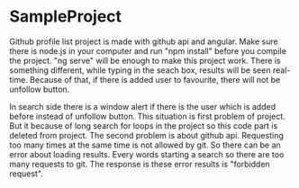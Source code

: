 # SampleProject

Github profile list project is made with github api and angular. Make sure there is node.js in your computer and run "npm install" before you compile the project. "ng serve" will be enough to make this project work. There is something different, while typing in the seach box, results will be seen real-time. Because of that, if there is added user to favourite, there will not be unfollow button. 

In search side there is a window alert if there is the user which is added before instead of unfollow button. This situation is first problem of project. But it because of long search for loops in the project so this code part is deleted from project. The second problem is about github api. Requesting too many times at the same time is not allowed by git. So there can be an error about loading results. Every words starting a search so there are too many requests to git. The response is these error results is "forbidden request".
